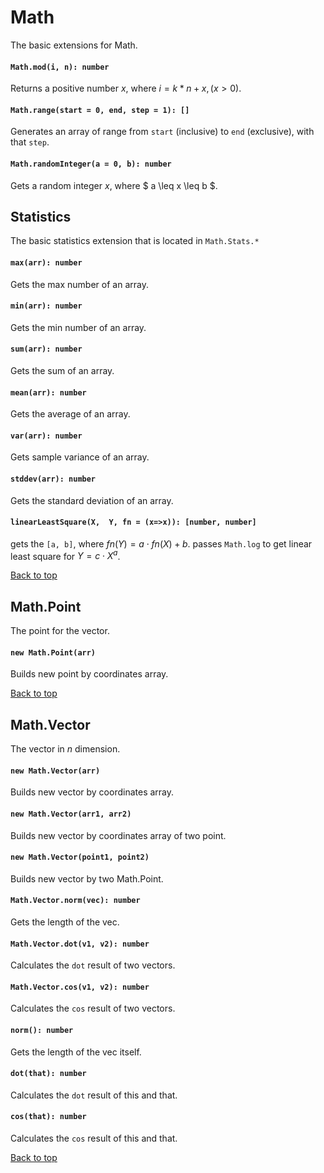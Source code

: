 <a name="math"></a>
# Math
The basic extensions for Math.

#### `Math.mod(i, n): number`
Returns a positive number $x$, where $i = k * n + x, (x > 0)$.
#### `Math.range(start = 0, end, step = 1): []`
Generates an array of range from `start` (inclusive) to `end` (exclusive), with that `step`.
#### `Math.randomInteger(a = 0, b): number`
Gets a random integer $x$, where $ a \leq x \leq b $.
 
<a name="math-stats"></a>
## Statistics
The basic statistics extension that is located in `Math.Stats.*`

#### `max(arr): number`
Gets the max number of an array.
#### `min(arr): number`
Gets the min number of an array.
#### `sum(arr): number`
Gets the sum of an array.
#### `mean(arr): number`
Gets the average of an array.
#### `var(arr): number`
Gets sample variance of an array.
#### `stddev(arr): number`
Gets the standard deviation of an array.
#### `linearLeastSquare(X,  Y, fn = (x=>x)): [number, number]`
gets the `[a, b]`, where $fn(Y) = a \cdot fn(X) + b$. passes `Math.log` to get linear least square for $Y = c \cdot X^a$.

[Back to top](#math)

<a name="math-point"></a>
## Math.Point
The point for the vector.

#### `new Math.Point(arr)`
Builds new point by coordinates array.

[Back to top](#math)

<a name="math-vector"></a>
## Math.Vector
The vector in $n$ dimension.

#### `new Math.Vector(arr)`
Builds new vector by coordinates array.
#### `new Math.Vector(arr1, arr2)`
Builds new vector by coordinates array of two point.
#### `new Math.Vector(point1, point2)`
Builds new vector by two Math.Point.

#### `Math.Vector.norm(vec): number`
Gets the length of the vec.
#### `Math.Vector.dot(v1, v2): number`
Calculates the `dot` result of two vectors.
#### `Math.Vector.cos(v1, v2): number`
Calculates the `cos` result of two vectors.

#### `norm(): number`
Gets the length of the vec itself.
#### `dot(that): number`
Calculates the `dot` result of this and that.
#### `cos(that): number`
Calculates the `cos` result of this and that.

[Back to top](#math)

